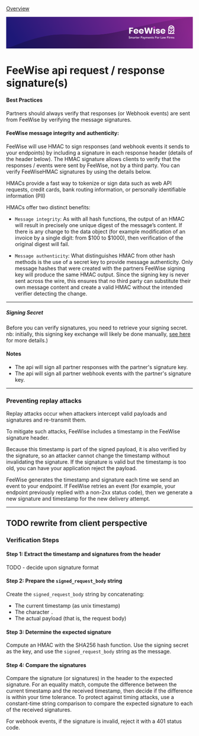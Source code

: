 [ Overview](./README.md)

![plot](./images/linkedin.png)

# FeeWise api request / response signature(s)

#### Best Practices
Partners should always verify that responses (or Webhook events) are sent from FeeWise by verifying the message signatures.

#### FeeWise message integrity and authenticity:
FeeWise will use HMAC to sign responses (and webhook events it sends to your endpoints) by including a signature in each response header (details of the header below).
The HMAC signature allows clients to verify that the responses / events were sent by FeeWise, not by a third party.
You can verify FeeWiseHMAC signatures by using the details below.

HMACs provide a fast way to tokenize or sign data such as web API requests, credit cards, bank routing information, or personally identifiable information (PII)

HMACs offer two distinct benefits:

* `Message integrity`: As with all hash functions, the output of an HMAC will result in precisely one unique digest of the message’s content.
  If there is any change to the data object (for example modification of an invoice by a single digit: from $100 to $1000), then verification of the original digest will fail.


* `Message authenticity`: What distinguishes HMAC from other hash methods is the use of a secret key to provide message authenticity.
  Only message hashes that were created with the partners FeeWise signing key will produce the same HMAC output.
  Since the signing key is never sent across the wire, this ensures that no third party can substitute their own message content and create a valid HMAC without the intended verifier detecting the change.

---

##### Signing Secret
Before you can verify signatures, you need to retrieve your signing secret. nb: initially, this signing key exchange will likely be done manually, [see here](./AUTHENTICATION.md) for more details.) 

#### Notes
* The api will sign all partner responses with the partner's signature key.
* The api will sign all partner webhook events with the partner's signature key.

---

### Preventing replay attacks
Replay attacks occur when attackers intercept valid payloads and signatures and re-transmit them.

To mitigate such attacks, FeeWise includes a timestamp in the FeeWise signature header.

Because this timestamp is part of the signed payload, it is also verified by the signature, so an attacker cannot change the timestamp without invalidating the signature. If the signature is valid but the timestamp is too old, you can have your application reject the payload.

FeeWise generates the timestamp and signature each time we send an event to your endpoint. If FeeWise retries an event (for example, your endpoint previously replied with a non-2xx status code), then we generate a new signature and timestamp for the new delivery attempt.

---

## TODO rewrite from client perspective

### Verification Steps
#### Step 1: Extract the timestamp and signatures from the header
TODO - decide upon signature format

#### Step 2: Prepare the `signed_request_body` string
Create the `signed_request_body` string by concatenating:

* The current timestamp (as unix timestamp)
* The character `.`
* The actual payload (that is, the request body)

#### Step 3: Determine the expected signature
Compute an HMAC with the SHA256 hash function.
Use the signing secret as the key, and use the `signed_request_body` string as the message.

#### Step 4: Compare the signatures
Compare the signature (or signatures) in the header to the expected signature. For an equality match, compute the difference between the current timestamp and the received timestamp, then decide if the difference is within your time tolerance.
To protect against timing attacks, use a constant-time string comparison to compare the expected signature to each of the received signatures.

For webhook events, if the signature is invalid, reject it with a 401 status code.
